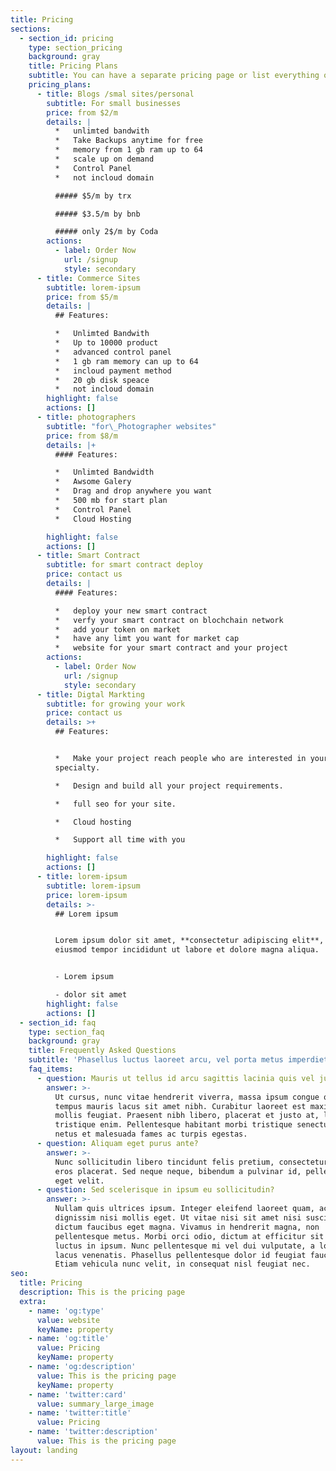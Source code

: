 ```yaml
---
title: Pricing
sections:
  - section_id: pricing
    type: section_pricing
    background: gray
    title: Pricing Plans
    subtitle: You can have a separate pricing page or list everything on the home page.
    pricing_plans:
      - title: Blogs /smal sites/personal
        subtitle: For small businesses
        price: from $2/m
        details: |
          *   unlimted bandwith
          *   Take Backups anytime for free
          *   memory from 1 gb ram up to 64
          *   scale up on demand
          *   Control Panel
          *   not incloud domain

          ##### $5/m by trx

          ##### $3.5/m by bnb

          ##### only 2$/m by Coda
        actions:
          - label: Order Now
            url: /signup
            style: secondary
      - title: Commerce Sites
        subtitle: lorem-ipsum
        price: from $5/m
        details: |
          ## Features:

          *   Unlimted Bandwith 
          *   Up to 10000 product
          *   advanced control panel 
          *   1 gb ram memory can up to 64
          *   incloud payment method
          *   20 gb disk speace
          *   not incloud domain
        highlight: false
        actions: []
      - title: photographers
        subtitle: "for\_Photographer websites"
        price: from $8/m
        details: |+
          #### Features:

          *   Unlimted Bandwidth
          *   Awsome Galery
          *   Drag and drop anywhere you want
          *   500 mb for start plan
          *   Control Panel
          *   Cloud Hosting

        highlight: false
        actions: []
      - title: Smart Contract
        subtitle: for smart contract deploy
        price: contact us
        details: |
          #### Features:

          *   deploy your new smart contract
          *   verfy your smart contract on blochchain network
          *   add your token on market
          *   have any limt you want for market cap
          *   website for your smart contract and your project 
        actions:
          - label: Order Now
            url: /signup
            style: secondary
      - title: Digtal Markting
        subtitle: for growing your work
        price: contact us
        details: >+
          ## Features:


          *   Make your project reach people who are interested in your
          specialty.

          *   Design and build all your project requirements.

          *   full seo for your site.

          *   Cloud hosting 

          *   Support all time with you

        highlight: false
        actions: []
      - title: lorem-ipsum
        subtitle: lorem-ipsum
        price: lorem-ipsum
        details: >-
          ## Lorem ipsum


          Lorem ipsum dolor sit amet, **consectetur adipiscing elit**, sed do
          eiusmod tempor incididunt ut labore et dolore magna aliqua.


          - Lorem ipsum

          - dolor sit amet
        highlight: false
        actions: []
  - section_id: faq
    type: section_faq
    background: gray
    title: Frequently Asked Questions
    subtitle: 'Phasellus luctus laoreet arcu, vel porta metus imperdiet sit amet.'
    faq_items:
      - question: Mauris ut tellus id arcu sagittis lacinia quis vel justo?
        answer: >-
          Ut cursus, nunc vitae hendrerit viverra, massa ipsum congue quam, sed
          tempus mauris lacus sit amet nibh. Curabitur laoreet est maximus
          mollis feugiat. Praesent nibh libero, placerat et justo at, luctus
          tristique enim. Pellentesque habitant morbi tristique senectus et
          netus et malesuada fames ac turpis egestas.
      - question: Aliquam eget purus ante?
        answer: >-
          Nunc sollicitudin libero tincidunt felis pretium, consectetur aliquam
          eros placerat. Sed neque neque, bibendum a pulvinar id, pellentesque
          eget velit.
      - question: Sed scelerisque in ipsum eu sollicitudin?
        answer: >-
          Nullam quis ultrices ipsum. Integer eleifend laoreet quam, ac
          dignissim nisi mollis eget. Ut vitae nisi sit amet nisi suscipit
          dictum faucibus eget magna. Vivamus in hendrerit magna, non
          pellentesque metus. Morbi orci odio, dictum at efficitur sit amet,
          luctus in ipsum. Nunc pellentesque mi vel dui vulputate, a lobortis
          lacus venenatis. Phasellus pellentesque dolor id feugiat faucibus.
          Etiam vehicula nunc velit, in consequat nisl feugiat nec.
seo:
  title: Pricing
  description: This is the pricing page
  extra:
    - name: 'og:type'
      value: website
      keyName: property
    - name: 'og:title'
      value: Pricing
      keyName: property
    - name: 'og:description'
      value: This is the pricing page
      keyName: property
    - name: 'twitter:card'
      value: summary_large_image
    - name: 'twitter:title'
      value: Pricing
    - name: 'twitter:description'
      value: This is the pricing page
layout: landing
---
```

